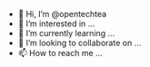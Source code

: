- 👋 Hi, I’m @opentechtea
- 👀 I’m interested in ...
- 🌱 I’m currently learning ...
- 💞️ I’m looking to collaborate on ...
- 📫 How to reach me ...

<!---
opentechtea/opentechtea is a ✨ special ✨ repository because its `README.md` (this file) appears on your GitHub profile.
You can click the Preview link to take a look at your changes.
--->

